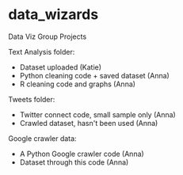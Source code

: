 # data_wizards
Data Viz Group Projects

Text Analysis folder: 
- Dataset uploaded (Katie)
- Python cleaning code + saved dataset (Anna)
- R cleaning code and graphs (Anna)

Tweets folder:
- Twitter connect code, small sample only (Anna)
- Crawled dataset, hasn't been used (Anna)

Google crawler data: 
- A Python Google crawler code (Anna)
- Dataset through this code (Anna)

